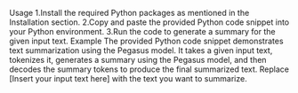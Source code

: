 Usage
1.Install the required Python packages as mentioned in the Installation section.
2.Copy and paste the provided Python code snippet into your Python environment.
3.Run the code to generate a summary for the given input text.
Example
The provided Python code snippet demonstrates text summarization using the Pegasus model. 
It takes a given input text, tokenizes it, generates a summary using the Pegasus model, and then decodes the summary tokens to produce the final summarized text.
Replace [Insert your input text here] with the text you want to summarize.
